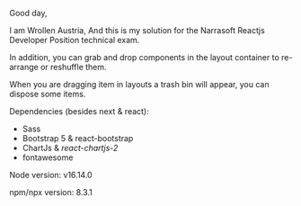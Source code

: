 Good day,

I am Wrollen Austria, And this is my solution for the Narrasoft Reactjs Developer Position technical exam.

In addition, you can grab and drop components in the layout container to re-arrange or reshuffle them.

When you are dragging item in layouts a trash bin will appear, you can dispose some items.

Dependencies (besides next & react):

- Sass
- Bootstrap 5 & react-bootstrap
- ChartJs & *react-chartjs-2*
- fontawesome

Node version: v16.14.0

npm/npx version: 8.3.1
